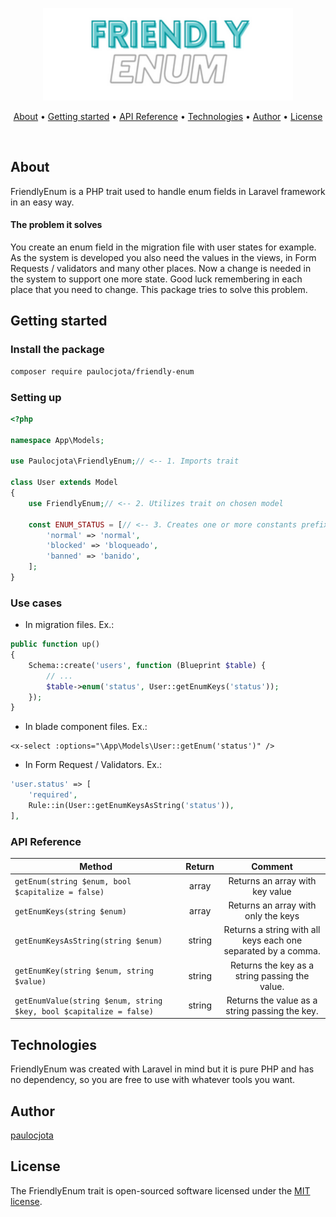<p align="center"><a href="#" target="_blank"><img src="logo.png" width="400" alt="friendly-enum"></a></p>

<p align="center">
 <a href="#about">About</a> •
 <a href="#getting-started">Getting started</a> •
 <a href="#api-reference">API Reference</a> •
 <a href="#technologies">Technologies</a> •
 <a href="#author">Author</a> •
 <a href="#license">License</a>
</p>

<br/>

## About
FriendlyEnum is a PHP trait used to handle enum fields in Laravel framework in an easy way.

#### The problem it solves
You create an enum field in the migration file with user states for example. As the system is developed you also need the values in the views, in Form Requests / validators and many other places. Now a change is needed in the system to support one more state. Good luck remembering in each place that you need to change. This package tries to solve this problem.

## Getting started

### Install the package
```bash
composer require paulocjota/friendly-enum
```

### Setting up
```php
<?php

namespace App\Models;

use Paulocjota\FriendlyEnum;// <-- 1. Imports trait

class User extends Model
{
    use FriendlyEnum;// <-- 2. Utilizes trait on chosen model

    const ENUM_STATUS = [// <-- 3. Creates one or more constants prefixed with "ENUM_"
        'normal' => 'normal',
        'blocked' => 'bloqueado',
        'banned' => 'banido',
    ];
}
```

### Use cases

* In migration files. Ex.:
```php
public function up()
{
    Schema::create('users', function (Blueprint $table) {
        // ...
        $table->enum('status', User::getEnumKeys('status'));
    });
}
```
* In blade component files. Ex.:
```blade
<x-select :options="\App\Models\User::getEnum('status')" />
```
* In Form Request / Validators. Ex.:
```php
'user.status' => [
    'required',
    Rule::in(User::getEnumKeysAsString('status')),
],
```

### API Reference
| Method                                                              | Return   | Comment                                                    |
| ------------------------------------------------------------------- | :------: | :--------------------------------------------------------: |
| `getEnum(string $enum, bool $capitalize = false)`                   | array    | Returns an array with key value                                |
| `getEnumKeys(string $enum)`                                         | array    | Returns an array with only the keys                            |
| `getEnumKeysAsString(string $enum)`                                 | string   | Returns a string with all keys each one separated by a comma. |
| `getEnumKey(string $enum, string $value)`                           | string   | Returns the key as a string passing the value.                     |
| `getEnumValue(string $enum, string $key, bool $capitalize = false)` | string   | Returns the value as a string passing the key.                     |

## Technologies
FriendlyEnum was created with Laravel in mind but it is pure PHP and has no dependency, so you are free to use with whatever
tools you want.

## Author
[paulocjota](https://github.com/paulocjota)

## License
The FriendlyEnum trait is open-sourced software licensed under the [MIT license](https://opensource.org/licenses/MIT).